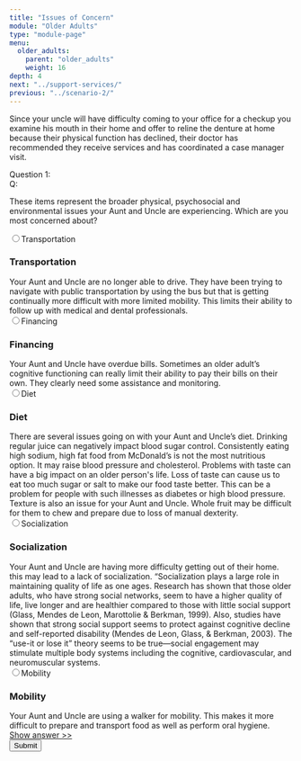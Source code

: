 ```yaml
---
title: "Issues of Concern"
module: "Older Adults"
type: "module-page"
menu:
  older_adults:
    parent: "older_adults"
    weight: 16
depth: 4
next: "../support-services/"
previous: "../scenario-2/"
---
```

<form method="post" action="."><div class="pageblock"><p>Since your uncle will have difficulty coming to your office for a checkup you examine his mouth in their home and offer to reline the denture at home because their physical function has declined, their doctor has recommended they receive services and has coordinated a case manager visit.</p>
</div><div class="pageblock response-prioritized">







  


<div class="cases"><div class="casetitle">Question 1:</div><div class="casecontent"><div class="casequestion"><div class="casequestion-text clearfix"><div class="q-mod5">Q:</div><div class="question-text"><p>These items represent the broader physical, psychosocial and environmental issues your Aunt and Uncle are experiencing.  Which are you most concerned about?</p></div></div><div class="selection-list"><label class="selection"><input name="question150" value="concern_1" type="radio" />Transportation
            </label><div class="selection-block hidden"><h3>Transportation</h3>
                Your Aunt and Uncle are no longer able to drive.  They have been trying to navigate with public transportation by using the bus but that is getting continually more difficult with more limited mobility.   This limits their ability to follow up with medical and dental professionals. 
            </div><label class="selection"><input name="question150" value="concern_2" type="radio" />Financing
            </label><div class="selection-block hidden"><h3>Financing</h3>
                Your Aunt and Uncle have overdue bills.  Sometimes an older adult’s cognitive functioning can really limit their ability to pay their bills on their own.  They clearly need some assistance and monitoring.
            </div><label class="selection"><input name="question150" value="concern_3" type="radio" />Diet
            </label><div class="selection-block hidden"><h3>Diet</h3>
                There are several issues going on with your Aunt and Uncle’s diet.  Drinking regular juice can negatively impact blood sugar control.  Consistently eating high sodium, high fat food from McDonald’s is not the most nutritious option.  It may raise blood pressure and cholesterol.  Problems with taste can have a big impact on an older person's life.  Loss of taste can cause us to eat too much sugar or salt to make our food taste better. This can be a problem for people with such illnesses as diabetes or high blood pressure. Texture is also an issue for your Aunt and Uncle.  Whole fruit may be difficult for them to chew and prepare due to loss of manual dexterity.
            </div><label class="selection"><input name="question150" value="concern_4" type="radio" />Socialization
            </label><div class="selection-block hidden"><h3>Socialization</h3>
                Your Aunt and Uncle are having more difficulty getting out of their home.  
this may lead to a lack of socialization.  “Socialization plays a large role in maintaining quality of life as one ages. Research has shown that those older adults, who have strong social networks, seem to have a higher quality of life, live longer and are healthier compared to those with little social support (Glass, Mendes de Leon, Marottolie & Berkman, 1999). Also, studies have shown that strong social support seems to protect against cognitive decline and self-reported disability (Mendes de Leon, Glass, & Berkman, 2003). The “use-it or lose it” theory seems to be true—social engagement may stimulate multiple body systems including the cognitive, cardiovascular, and neuromuscular systems.
            </div><label class="selection"><input name="question150" value="concern_5" type="radio" />Mobility
            </label><div class="selection-block hidden"><h3>Mobility</h3>
                Your Aunt and Uncle are using a walker for mobility.  This makes it more difficult to prepare and transport food as well as perform oral hygiene.
            </div></div></div><div class="casesanswerdisplay"><a href="#q150" class="moretoggle">Show answer &gt;&gt;</a><div id="q150" class="toggleable" style="display: none"><p><i>The correct answer is A:</i><div class="casequestionexplanation"></div></p></div></div></div></div>



  <script src="/media/quizblock/js/quizshow.js"></script>



</div><div class="submit-container"><input class="btn btn-info btn-submit-section" type="submit" value="Submit" /></div></form>